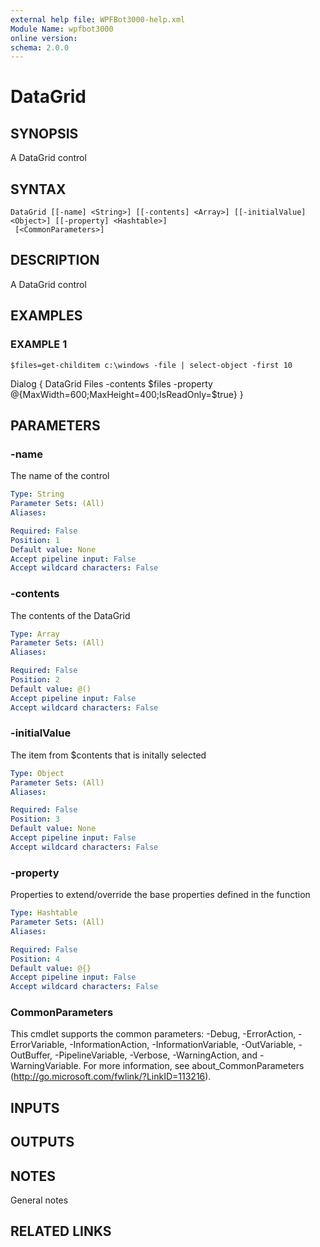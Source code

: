 ```yaml
---
external help file: WPFBot3000-help.xml
Module Name: wpfbot3000
online version:
schema: 2.0.0
---
```


# DataGrid

## SYNOPSIS
A DataGrid control

## SYNTAX

```
DataGrid [[-name] <String>] [[-contents] <Array>] [[-initialValue] <Object>] [[-property] <Hashtable>]
 [<CommonParameters>]
```

## DESCRIPTION
A DataGrid control

## EXAMPLES

### EXAMPLE 1
```
$files=get-childitem c:\windows -file | select-object -first 10
```

Dialog {
    DataGrid Files -contents $files -property @{MaxWidth=600;MaxHeight=400;IsReadOnly=$true}
}

## PARAMETERS

### -name
The name of the control

```yaml
Type: String
Parameter Sets: (All)
Aliases:

Required: False
Position: 1
Default value: None
Accept pipeline input: False
Accept wildcard characters: False
```

### -contents
The contents of the DataGrid

```yaml
Type: Array
Parameter Sets: (All)
Aliases:

Required: False
Position: 2
Default value: @()
Accept pipeline input: False
Accept wildcard characters: False
```

### -initialValue
The item from $contents that is initally selected

```yaml
Type: Object
Parameter Sets: (All)
Aliases:

Required: False
Position: 3
Default value: None
Accept pipeline input: False
Accept wildcard characters: False
```

### -property
Properties to extend/override the base properties defined in the function

```yaml
Type: Hashtable
Parameter Sets: (All)
Aliases:

Required: False
Position: 4
Default value: @{}
Accept pipeline input: False
Accept wildcard characters: False
```

### CommonParameters
This cmdlet supports the common parameters: -Debug, -ErrorAction, -ErrorVariable, -InformationAction, -InformationVariable, -OutVariable, -OutBuffer, -PipelineVariable, -Verbose, -WarningAction, and -WarningVariable.
For more information, see about_CommonParameters (http://go.microsoft.com/fwlink/?LinkID=113216).

## INPUTS

## OUTPUTS

## NOTES
General notes

## RELATED LINKS
